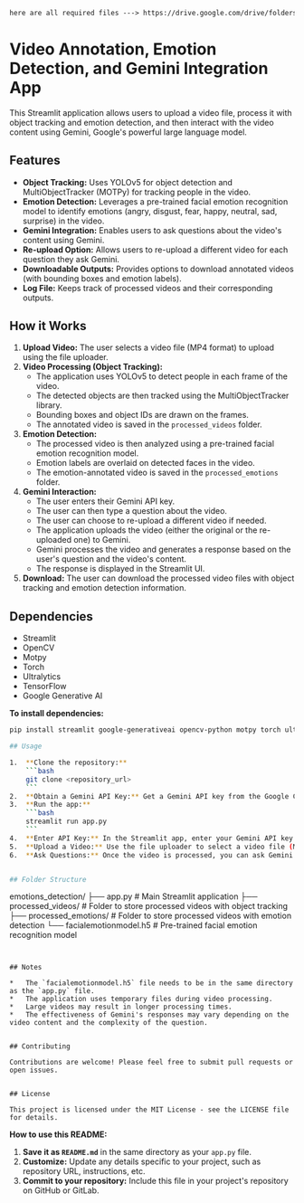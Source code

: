 ```markdown
here are all required files ---> https://drive.google.com/drive/folders/1nI1fMD5rWtoQPiVBApUhSyCcNggnLbV2?usp=sharing
```

# Video Annotation, Emotion Detection, and Gemini Integration App

This Streamlit application allows users to upload a video file, process it with object tracking and emotion detection, and then interact with the video content using Gemini, Google's powerful large language model.

## Features

*   **Object Tracking:** Uses YOLOv5 for object detection and MultiObjectTracker (MOTPy) for tracking people in the video. 
*   **Emotion Detection:** Leverages a pre-trained facial emotion recognition model to identify emotions (angry, disgust, fear, happy, neutral, sad, surprise) in the video.
*   **Gemini Integration:** Enables users to ask questions about the video's content using Gemini.
*   **Re-upload Option:** Allows users to re-upload a different video for each question they ask Gemini.
*   **Downloadable Outputs:**  Provides options to download annotated videos (with bounding boxes and emotion labels).
*   **Log File:** Keeps track of processed videos and their corresponding outputs.


## How it Works

1.  **Upload Video:** The user selects a video file (MP4 format) to upload using the file uploader.
2.  **Video Processing (Object Tracking):** 
    *   The application uses YOLOv5 to detect people in each frame of the video.
    *   The detected objects are then tracked using the MultiObjectTracker library. 
    *   Bounding boxes and object IDs are drawn on the frames.
    *   The annotated video is saved in the `processed_videos` folder.
3.  **Emotion Detection:**
    *   The processed video is then analyzed using a pre-trained facial emotion recognition model.
    *   Emotion labels are overlaid on detected faces in the video.
    *   The emotion-annotated video is saved in the `processed_emotions` folder.
4.  **Gemini Interaction:**
    *   The user enters their Gemini API key. 
    *   The user can then type a question about the video.
    *   The user can choose to re-upload a different video if needed.
    *   The application uploads the video (either the original or the re-uploaded one) to Gemini. 
    *   Gemini processes the video and generates a response based on the user's question and the video's content.
    *   The response is displayed in the Streamlit UI.
5.  **Download:**  The user can download the processed video files with object tracking and emotion detection information.


## Dependencies

*   Streamlit
*   OpenCV
*   Motpy
*   Torch
*   Ultralytics
*   TensorFlow
*   Google Generative AI

**To install dependencies:**

```bash
pip install streamlit google-generativeai opencv-python motpy torch ultralytics tensorflow

## Usage

1.  **Clone the repository:**
    ```bash
    git clone <repository_url>
    ```
2.  **Obtain a Gemini API Key:** Get a Gemini API key from the Google Cloud Console.
3.  **Run the app:**
    ```bash
    streamlit run app.py 
    ```
4.  **Enter API Key:** In the Streamlit app, enter your Gemini API key and click the "Verify API Key" button.
5.  **Upload a Video:** Use the file uploader to select a video file (MP4 format).
6.  **Ask Questions:** Once the video is processed, you can ask Gemini questions about its content.


## Folder Structure

```
emotions_detection/
├── app.py             # Main Streamlit application
├── processed_videos/  # Folder to store processed videos with object tracking
├── processed_emotions/ # Folder to store processed videos with emotion detection
└── facialemotionmodel.h5 # Pre-trained facial emotion recognition model
```


## Notes

*   The `facialemotionmodel.h5` file needs to be in the same directory as the `app.py` file.
*   The application uses temporary files during video processing.
*   Large videos may result in longer processing times.
*   The effectiveness of Gemini's responses may vary depending on the video content and the complexity of the question.


## Contributing

Contributions are welcome! Please feel free to submit pull requests or open issues. 


## License

This project is licensed under the MIT License - see the LICENSE file for details. 
```


**How to use this README:**

1.  **Save it as `README.md`** in the same directory as your `app.py` file.
2.  **Customize:** Update any details specific to your project, such as repository URL, instructions, etc.
3.  **Commit to your repository:** Include this file in your project's repository on GitHub or GitLab.
